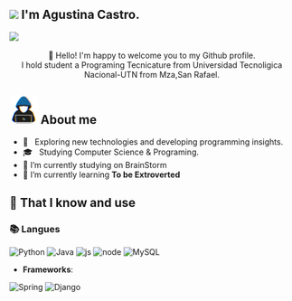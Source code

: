 ## <picture><img src="https://media.giphy.com/media/hvRJCLFzcasrR4ia7z/giphy.gif" width="28"></picture> I'm Agustina Castro.

![](https://github.com/halfrost/halfrost/blob/master/icons/header_.png)

<p align="center">
🙌 Hello! I'm happy to welcome you to my Github profile. <br> I hold student a Programing Tecnicature from Universidad Tecnoligica Nacional-UTN from Mza,San Rafael.

</p>


## <picture><img src = "https://github.com/0xAbdulKhalid/0xAbdulKhalid/raw/main/assets/mdImages/about_me.gif" width = 50px></picture> **About me**
- 🤔 &nbsp; Exploring new technologies and developing programming insights.
- 🎓 &nbsp; Studying Computer Science & Programing.
- 🔭 I’m currently studying on BrainStorm
- 🌱 I’m currently learning **To be Extroverted**

## 🧠 That I know and use
### 📚 Langues
![Python](https://img.shields.io/badge/Python-3776AB?style=for-the-badge&logo=python&logoColor=white)
![Java](https://img.shields.io/badge/Java-ED8B00?style=for-the-badge&logo=openjdk&logoColor=white)
![js](https://img.shields.io/badge/JavaScript-323330?style=for-the-badge&logo=javascript&logoColor=F7DF1E)
![node](https://img.shields.io/badge/Node.js-43853D?style=for-the-badge&logo=node.js&logoColor=white)
![MySQL](https://img.shields.io/badge/MySQL-00000F?style=for-the-badge&logo=mysql&logoColor=white)

- **Frameworks**:

![Spring](https://img.shields.io/badge/Spring-6DB33F?style=for-the-badge&logo=spring&logoColor=white)
![Django](https://img.shields.io/badge/Django-092E20?style=for-the-badge&logo=django&logoColor=white)

<!--
<p align="center">
<img src="https://camo.githubusercontent.com/7a109dd74c55d8104563f245b538e0462adf200216ffab6eb84c8e285c55d7d6/68747470733a2f2f63646e2e6472696262626c652e636f6d2f75736572732f313237373331322f73637265656e73686f74732f31343733333239382f6d656469612f33396231303435653539333733373538376464363065343263383432326431662e676966" height="400"/> 
</p> -->
<!--
**Agustina-Castro/Agustina-Castro** is a ✨ _special_ ✨ repository because its `README.md` (this file) appears on your GitHub profile.

Here are some ideas to get you started:

- 🔭 I’m currently working on ...
- 🌱 I’m currently learning ...
- 👯 I’m looking to collaborate on ...
- 🤔 I’m looking for help with ...
- 💬 Ask me about ...
- 📫 How to reach me: ...
- 😄 Pronouns: ...
- ⚡ Fun fact: ...
-->
